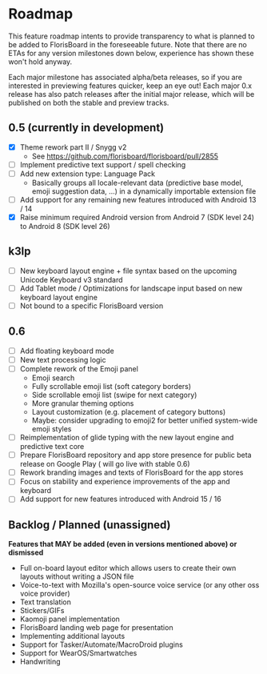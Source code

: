 # Roadmap

This feature roadmap intents to provide transparency to what is planned to be added to FlorisBoard
in the foreseeable future. Note that there are no ETAs for any version milestones down below,
experience has shown these won't hold anyway.

Each major milestone has associated alpha/beta releases, so if you are interested in previewing
features quicker, keep an eye out! Each major 0.x release has also patch releases after the initial
major release, which will be published on both the stable and preview tracks.

## 0.5 (currently in development)

- [x] Theme rework part II / Snygg v2
    - See https://github.com/florisboard/florisboard/pull/2855
- [ ] Implement predictive text support / spell checking
- [ ] Add new extension type: Language Pack
    - Basically groups all locale-relevant data (predictive base model, emoji suggestion data, ...)
      in a dynamically importable extension file
- [ ] Add support for any remaining new features introduced with Android 13 / 14
- [x] Raise minimum required Android version from Android 7 (SDK level 24) to Android 8 (SDK level
  26)

## k3lp

- [ ] New keyboard layout engine + file syntax based on the upcoming Unicode Keyboard v3 standard
- [ ] Add Tablet mode / Optimizations for landscape input based on new keyboard layout engine
- [ ] Not bound to a specific FlorisBoard version

## 0.6

- [ ] Add floating keyboard mode
- [ ] New text processing logic
- [ ] Complete rework of the Emoji panel
    - Emoji search
    - Fully scrollable emoji list (soft category borders)
    - Side scrollable emoji list (swipe for next category)
    - More granular theming options
    - Layout customization (e.g. placement of category buttons)
    - Maybe: consider upgrading to emoji2 for better unified system-wide emoji styles
- [ ] Reimplementation of glide typing with the new layout engine and predictive text core
- [ ] Prepare FlorisBoard repository and app store presence for public beta release on Google Play (
  will go live with stable 0.6)
- [ ] Rework branding images and texts of FlorisBoard for the app stores
- [ ] Focus on stability and experience improvements of the app and keyboard
- [ ] Add support for new features introduced with Android 15 / 16

## Backlog / Planned (unassigned)

**Features that MAY be added (even in versions mentioned above) or dismissed**

- Full on-board layout editor which allows users to create their own layouts without writing a JSON
  file
- Voice-to-text with Mozilla's open-source voice service (or any other oss voice provider)
- Text translation
- Stickers/GIFs
- Kaomoji panel implementation
- FlorisBoard landing web page for presentation
- Implementing additional layouts
- Support for Tasker/Automate/MacroDroid plugins
- Support for WearOS/Smartwatches
- Handwriting
